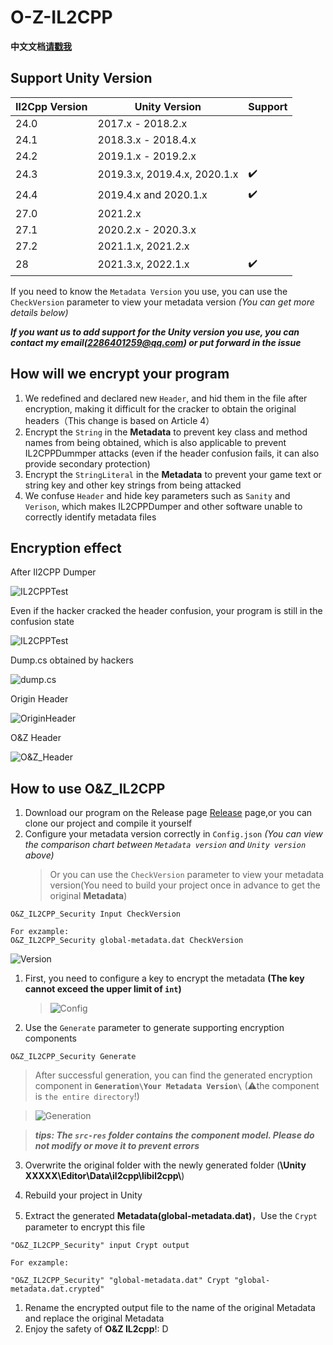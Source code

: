 # O-Z-IL2CPP

**中文文档[请戳我](README_zh-cn.md)**

## Support Unity Version

| Il2Cpp Version | Unity Version                | Support        |
| -------------- | ---------------------------- |--------------  |   
| 24.0           | 2017.x - 2018.2.x            |                |
| 24.1           | 2018.3.x - 2018.4.x          |                |
| 24.2           | 2019.1.x - 2019.2.x          |                |
| 24.3           | 2019.3.x, 2019.4.x, 2020.1.x |✔️             |
| 24.4           | 2019.4.x and 2020.1.x        |✔️             |
| 27.0           | 2021.2.x                     |                |
| 27.1           | 2020.2.x - 2020.3.x          |                |
| 27.2           | 2021.1.x, 2021.2.x           |                |
| 28             | 2021.3.x, 2022.1.x           |✔️             |

If you need to know the `Metadata Version` you use, you can use the `CheckVersion` parameter to view your metadata version *(You can get more details below)*

***If you want us to add support for the Unity version you use, you can contact my email(2286401259@qq.com) or put forward in the issue***

## How will we encrypt your program
1. We redefined and declared new `Header`, and hid them in the file after encryption, making it difficult for the cracker to obtain the original headers（This change is based on Article 4）
2. Encrypt the `String` in the **Metadata** to prevent key class and method names from being obtained, which is also applicable to prevent IL2CPPDummper attacks (even if the header confusion fails, it can also provide secondary protection)
3. Encrypt the `StringLiteral` in the **Metadata** to prevent your game text or string key and other key strings from being attacked
4. We confuse `Header` and hide key parameters such as `Sanity` and `Verison`, which makes IL2CPPDumper and other software unable to correctly identify metadata files


## Encryption effect
After Il2CPP Dumper

![IL2CPPTest](img/il2cppdumpertest2.png "IL2CPPDumper Test")

Even if the hacker cracked the header confusion, your program is still in the confusion state

![IL2CPPTest](img/il2cppdumpertest.png "IL2CPPDumper Test")

Dump.cs obtained by hackers

![dump.cs](img/dump.cs.png "dump.cs")

Origin Header

![OriginHeader](img/Header.png "Origin Header")

O&Z Header

![O&Z_Header](img/FrontHeader.png "After Crypted Header")

## How to use O&Z_IL2CPP
1. Download our program on the Release page [Release](https://github.com/Z1029-oRangeSumMer/O-Z-IL2CPP/releases) page,or you can clone our project and compile it yourself
2. Configure your metadata version correctly in `Config.json` *(You can view the comparison chart between `Metadata version` and `Unity version` above)*
   >Or you can use the `CheckVersion` parameter to view your metadata version(You need to build your project once in advance to get the original **Metadata**)

~~~
O&Z_IL2CPP_Security Input CheckVersion

For exzample:
O&Z_IL2CPP_Security global-metadata.dat CheckVersion
~~~

![Version](img/CheckVersion.png "IL2CPP Version")

1. First, you need to configure a key to encrypt the metadata **(The key cannot exceed the upper limit of `int`)**
   >![Config](img/config.png)

2. Use the `Generate` parameter to generate supporting encryption components

~~~
O&Z_IL2CPP_Security Generate
~~~

>After successful generation, you can find the generated encryption component in **`Generation\Your Metadata Version\`** (⚠the component is `the entire directory`!)

>![Generation](img/Generation.png)

>***tips: The `src-res` folder contains the component model. Please do not modify or move it to prevent errors***

3. Overwrite the original folder with the newly generated folder (**\Unity XXXXX\Editor\Data\il2cpp\libil2cpp\\**)

4. Rebuild your project in Unity
5. Extract the generated **Metadata(global-metadata.dat)**，Use the `Crypt` parameter to encrypt this file
~~~
"O&Z_IL2CPP_Security" input Crypt output

For exzample:

"O&Z_IL2CPP_Security" "global-metadata.dat" Crypt "global-metadata.dat.crypted"
~~~
1. Rename the encrypted output file to the name of the original Metadata and replace the original Metadata
2. Enjoy the safety of **O&Z IL2cpp**!: D